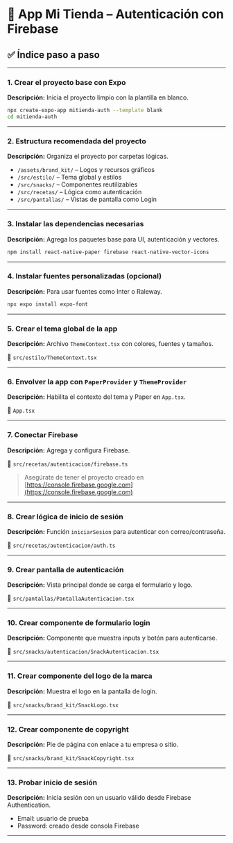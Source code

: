 # 🚀 App Mi Tienda – Autenticación con Firebase

## ✅ Índice paso a paso

---

### 1. Crear el proyecto base con Expo

**Descripción:** Inicia el proyecto limpio con la plantilla en blanco.

```bash
npx create-expo-app mitienda-auth --template blank
cd mitienda-auth
```

---

### 2. Estructura recomendada del proyecto

**Descripción:** Organiza el proyecto por carpetas lógicas.

- `/assets/brand_kit/` – Logos y recursos gráficos
- `/src/estilo/` – Tema global y estilos
- `/src/snacks/` – Componentes reutilizables
- `/src/recetas/` – Lógica como autenticación
- `/src/pantallas/` – Vistas de pantalla como Login

---

### 3. Instalar las dependencias necesarias

**Descripción:** Agrega los paquetes base para UI, autenticación y vectores.

```bash
npm install react-native-paper firebase react-native-vector-icons
```

---

### 4. Instalar fuentes personalizadas (opcional)

**Descripción:** Para usar fuentes como Inter o Raleway.

```bash
npx expo install expo-font
```

---

### 5. Crear el tema global de la app

**Descripción:** Archivo `ThemeContext.tsx` con colores, fuentes y tamaños.

📁 `src/estilo/ThemeContext.tsx`

---

### 6. Envolver la app con `PaperProvider` y `ThemeProvider`

**Descripción:** Habilita el contexto del tema y Paper en `App.tsx`.

📄 `App.tsx`

---

### 7. Conectar Firebase

**Descripción:** Agrega y configura Firebase.

📁 `src/recetas/autenticacion/firebase.ts`

> Asegúrate de tener el proyecto creado en [https://console.firebase.google.com](https://console.firebase.google.com)

---

### 8. Crear lógica de inicio de sesión

**Descripción:** Función `iniciarSesion` para autenticar con correo/contraseña.

📁 `src/recetas/autenticacion/auth.ts`

---

### 9. Crear pantalla de autenticación

**Descripción:** Vista principal donde se carga el formulario y logo.

📁 `src/pantallas/PantallaAutenticacion.tsx`

---

### 10. Crear componente de formulario login

**Descripción:** Componente que muestra inputs y botón para autenticarse.

📁 `src/snacks/autenticacion/SnackAutenticacion.tsx`

---

### 11. Crear componente del logo de la marca

**Descripción:** Muestra el logo en la pantalla de login.

📁 `src/snacks/brand_kit/SnackLogo.tsx`

---

### 12. Crear componente de copyright

**Descripción:** Pie de página con enlace a tu empresa o sitio.

📁 `src/snacks/brand_kit/SnackCopyright.tsx`

---

### 13. Probar inicio de sesión

**Descripción:** Inicia sesión con un usuario válido desde Firebase Authentication.

- Email: usuario de prueba
- Password: creado desde consola Firebase

---
